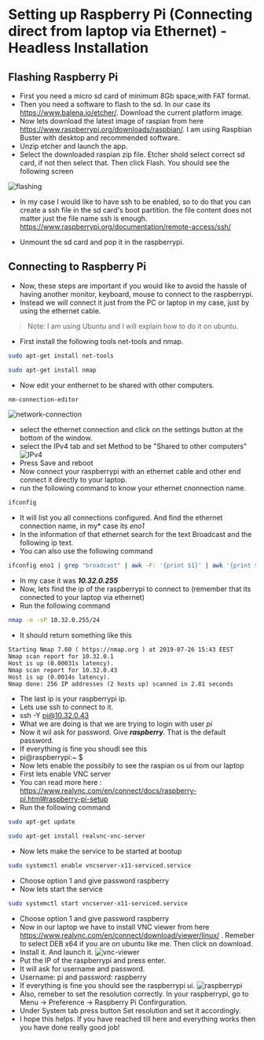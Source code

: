 # Setting up Raspberry Pi (Connecting direct from laptop via Ethernet) - Headless Installation


## Flashing Raspberry Pi
* First you need a micro sd card of minimum 8Gb space,with FAT format.
* Then you need a software to flash to the sd. In our case its https://www.balena.io/etcher/. Download the current platform image.
* Now lets download the latest image of raspian from here https://www.raspberrypi.org/downloads/raspbian/. I am using Raspbian Buster with desktop and recommended software.
* Unzip etcher and launch the app.
* Select the downloaded raspian zip file. Etcher shold select correct sd card, if not then select that. Then click Flash. You should see the following screen

![flashing](./assets/flashing.png)

* In my case I would like to have ssh to be enabled, so to do that you can create a ssh file in the sd card's boot partition. the file content does not matter just the file name ssh is enough. https://www.raspberrypi.org/documentation/remote-access/ssh/

* Unmount the sd card and pop it in the raspberrypi.

## Connecting to Raspberry Pi
* Now, these steps are important if you would like to avoid the hassle of having another monitor, keyboard, mouse to connect to the raspberrypi. 
* Instead we will connect it just from the PC or laptop in my case, just by using the ethernet cable. 
> Note: I am using Ubuntu and I will explain how to do it on ubuntu.
* First install the following tools net-tools and nmap.
```bash
sudo apt-get install net-tools
```
```bash
sudo apt-get install nmap
```
* Now edit your enthernet to be shared with other computers.
```bash
nm-connection-editor
```
![network-connection](./assets/network-connection.png)
* select the ethernet connection and click on the settings button at the bottom of the window.
* select the IPv4 tab and set Method to be "Shared to other computers"
![IPv4](./assets/ipv4setting.png)
* Press Save and reboot
* Now connect your raspberrypi with an ethernet cable and other end connect it directly to your laptop.
* run the following command to know your ethernet cnonnection name.
```bash
ifconfig
``` 
* It will list you all connections configured. And find the ethernet connection name, in my* case its *eno1*
* In the information of that ethernet search for the text Broadcast and the following ip text.
* You can also use the following command
```bash
ifconfig eno1 | grep "broadcast" | awk -F: '{print $1}' | awk '{print $6}'
```
* In my case it was ***10.32.0.255***
* Now, lets find the ip of the raspberrypi to connect to (remember that its connected to your laptop via ethernet)
* Run the following command
```bash
nmap -n -sP 10.32.0.255/24
```
* It should return something like this
```
Starting Nmap 7.60 ( https://nmap.org ) at 2019-07-26 15:43 EEST
Nmap scan report for 10.32.0.1
Host is up (0.00031s latency).
Nmap scan report for 10.32.0.43
Host is up (0.0014s latency).
Nmap done: 256 IP addresses (2 hosts up) scanned in 2.81 seconds
```
* The last ip is your raspberrypi ip.
* Lets use ssh to connect to it.
* ssh -Y pi@10.32.0.43
* What we are doing is that we are trying to login with user *pi*
* Now it wil ask for password. Give ***raspberry***. That is the default password.
* If everything is fine you shoudl see this 
* pi@raspberrypi:~ $ 
* Now lets enable the possibily to see the raspian os ui from our laptop
* First lets enable VNC server 
* You can read more here : https://www.realvnc.com/en/connect/docs/raspberry-pi.html#raspberry-pi-setup
* Run the following command
```bash 
sudo apt-get update
```
```bash
sudo apt-get install realvnc-vnc-server
```
* Now lets make the service to be started at bootup
```bash
sudo systemctl enable vncserver-x11-serviced.service
```
* Choose option 1 and give password raspberry
* Now lets start the service 
```bash
sudo systemctl start vncserver-x11-serviced.service
```
* Choose option 1 and give password raspberry
* Now in our laptop we have to install VNC viewer from here https://www.realvnc.com/en/connect/download/viewer/linux/ . Remeber to select DEB x64 if you are on ubuntu like me. Then click on download.
* Install it. And launch it.
  ![vnc-viewer](assets/vnc-viewer.png)
* Put the IP of the raspberrypi and press enter.
* It will ask for username and password. 
* Username: pi and password: raspberry
* If everything is fine you should see the raspberrypi ui.
![raspberrypi](assets/raspberry-ui.png)
* Also, remeber to set the resolution correctly. In your raspberrypi, go to Menu -> Preference -> Raspberry Pi Confirguration.
* Under System tab press button Set resolution and set it accordingly.
* I hope this helps. If you have reached till here and everything works then you have done really good job!
